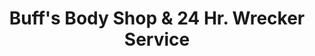 ---
title: "Buff's Body Shop & 24 Hr. Wrecker Service"
url: /morganton/buffs-body-shop-and-24-hr-wrecker-service/
shop: car repair
---